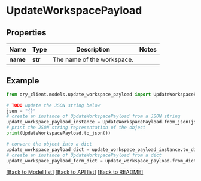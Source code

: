 # UpdateWorkspacePayload


## Properties

Name | Type | Description | Notes
------------ | ------------- | ------------- | -------------
**name** | **str** | The name of the workspace. | 

## Example

```python
from ory_client.models.update_workspace_payload import UpdateWorkspacePayload

# TODO update the JSON string below
json = "{}"
# create an instance of UpdateWorkspacePayload from a JSON string
update_workspace_payload_instance = UpdateWorkspacePayload.from_json(json)
# print the JSON string representation of the object
print(UpdateWorkspacePayload.to_json())

# convert the object into a dict
update_workspace_payload_dict = update_workspace_payload_instance.to_dict()
# create an instance of UpdateWorkspacePayload from a dict
update_workspace_payload_form_dict = update_workspace_payload.from_dict(update_workspace_payload_dict)
```
[[Back to Model list]](../README.md#documentation-for-models) [[Back to API list]](../README.md#documentation-for-api-endpoints) [[Back to README]](../README.md)


